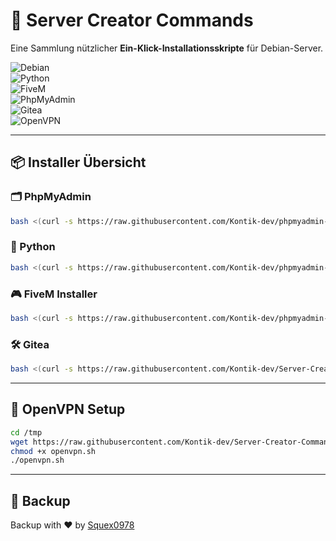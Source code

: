 # 🚀 Server Creator Commands  

Eine Sammlung nützlicher **Ein-Klick-Installationsskripte** für Debian-Server.  

![Debian](https://img.shields.io/badge/Debian-Server-red?logo=debian&logoColor=white)  
![Python](https://img.shields.io/badge/Python-Installer-blue?logo=python&logoColor=white)  
![FiveM](https://img.shields.io/badge/FiveM-Server-orange?logo=data:image/svg+xml;base64,PHN2ZyBmaWxsPSIjRkY2NjAwIiB2aWV3Qm94PSIwIDAgMjU2IDI1NiIgeG1sbnM9Imh0dHA6Ly93d3cudzMub3JnLzIwMDAvc3ZnIj48cGF0aCBkPSJNMTM4LjIgMjQ2bC02MC0yMiAyMS03OSAyOC0xMDQgNTUtNDcgMjkgMTQzLTI0IDEwOXoiLz48L3N2Zz4=)   
![PhpMyAdmin](https://img.shields.io/badge/PhpMyAdmin-Setup-green?logo=data:image/svg+xml;base64,PHN2ZyBmaWxsPSIjZjZjYjAwIiB4bWxucz0iaHR0cDovL3d3dy53My5vcmcvMjAwMC9zdmciIHdpZHRoPSIxMjAiIGhlaWdodD0iMTIwIiB2aWV3Qm94PSIwIDAgMjU2IDI1NiI+PHBhdGggZD0iTTIwMy4yIDE5MC43Yy02LjQtMzkuMS0xNi44LTc2LjEtMzIuMS0xMTAuM0ExMzIuOCAxMzIuOCAwIDAwMTM2LjIgMCAxMDMuNyAwIDc0LjkgMTIuOCA1My40IDM0LjMgNDAuNyA1NS44IDQzLjUgNTggNTAgNTguOSA2NS4yIDYxLjcgMTAwLjggNjMuNyAxMzguMyA3OC44IDE2Ny41IDEwNS43IDE5MC43IDIwMy4yIDE5MC43eiIvPjwvc3ZnPg==)  
![Gitea](https://img.shields.io/badge/Gitea-Git-lightgrey?logo=gitea)  
![OpenVPN](https://img.shields.io/badge/OpenVPN-Security-yellow?logo=openvpn)  

---

## 📦 Installer Übersicht

### 🗂 PhpMyAdmin
```bash
bash <(curl -s https://raw.githubusercontent.com/Kontik-dev/phpmyadmin-creator/main/php.sh)
```

### 🐍 Python
```bash
bash <(curl -s https://raw.githubusercontent.com/Kontik-dev/phpmyadmin-creator/main/py.sh)
```

### 🎮 FiveM Installer
```bash
bash <(curl -s https://raw.githubusercontent.com/Kontik-dev/phpmyadmin-creator/main/fiveminstaller.sh)
```

### 🛠 Gitea
```bash
bash <(curl -s https://raw.githubusercontent.com/Kontik-dev/Server-Creator-Commands/refs/heads/main/gitea.sh)
```

---

## 🔐 OpenVPN Setup
```bash
cd /tmp
wget https://raw.githubusercontent.com/Kontik-dev/Server-Creator-Commands/refs/heads/main/openvpn.sh
chmod +x openvpn.sh
./openvpn.sh
```

---

## 👤 Backup
Backup with ❤️ by [Squex0978](https://github.com/Squex0978)
